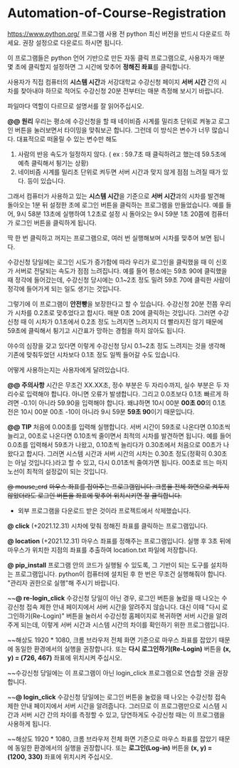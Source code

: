 # Automation-of-Course-Registration
https://www.python.org/
프로그램 사용 전 python 최신 버전을 반드시 다운로드 하세요.
권장 설정으로 다운로드 하시면 됩니다.

이 프로그램들은 python 언어 기반으로 만든 자동 클릭 프로그램으로,
사용자가 매분 몇 초에 클릭할지 설정하면 그 시간에 맞추어 **정해진 좌표**를 클릭합니다.

사용자가 직접 컴퓨터의 **시스템 시간**과 서강대학교 수강신청 페이지 **서버 시간** 간의 시차를 찾아내야 하므로
적어도 수강신청 20분 전부터는 매분 측정해 보시기 바랍니다.

파일마다 역할이 다르므로 설명서를 잘 읽어주십시오.

**@@ 원리**
우리는 평소에 수강신청을 할 때 네이비즘 시계를 밀리초 단위로 켜놓고 로그인 버튼을 눌러보면서 타이밍을 맞춰보곤 합니다.
그런데 이 방식은 변수가 너무 많습니다. 대표적으로 떠올릴 수 있는 변수만 해도
1. 사람의 반응 속도가 일정하지 않다. ( ex : 59.7초 때 클릭하려고 했는데 59.5초에 예측 클릭해서 튕기는 상황)
2. 네이비즘 시계를 밀리초 단위로 켜두면 서버 시간과 맞지 않게 점점 느려질 때가 있다.
등이 있습니다.

그래서 컴퓨터가 사용하고 있는 **시스템 시간**을 기준으로 **서버 시간**과의 시차를 발견해
돌아오는 1분 뒤 설정한 초에 로그인 버튼을 클릭하는 프로그램을 만들었습니다.
예를 들어, 9시 58분 13초에 실행하여 1.2초로 설정 시 돌아오는 9시 59분 1초 20쯤에 컴퓨터가 로그인 버튼을 클릭하게 됩니다.

딱 한 번 클릭하고 꺼지는 프로그램으로, 여러 번 실행해보며 시차를 맞추어 보면 됩니다.

수강신청 당일에는 로그인 시도가 증가함에 따라 우리가 로그인을 클릭했을 때 이 신호가 서버로 전달되는 속도가 점점 느려집니다.
예를 들어 평소에는 59초 90에 클릭했을 때 정각에 들어갔는데, 수강신청 당시에는 0.1~2초 정도 밀려 59초 70에 클릭한 사람이 정각에
들어가게 되는 일도 생기는 것입니다.

그렇기에 이 프로그램이 **안전빵**을 보장한다고 할 수 있습니다.
수강신청 20분 전쯤 우리가 시차를 0.2초로 맞추었다고 합시다. 매분 0초 20에 클릭하는 것입니다.
그러면 수강신청 때 이 시차가 0.1초에서 0.2초 정도 느려지면 느려지지 더 빨라지진 않기 때문에
59초에 클릭해서 튕기고 시간표가 망하는 경험을 하지 않아도 됩니다.

야수의 심장을 갖고 있다면 이렇게 수강신청 당시 0.1~2초 정도 느려지는 것을 생각해
기존에 맞춰두었던 시차보다 0.1초 정도 일찍 들어갈 수도 있습니다.

어떻게 사용하는지는 사용자에게 달려있습니다.

**@@ 주의사항**
시간은 무조건 XX.XX초, 정수 부분은 두 자리수까지, 실수 부분은 두 자리수로 입력해야 합니다. 아니면 오류가 발생합니다.
그리고 0.0초보다 0.1초 빠르게 하려면 -0.1이 아니라 59.90을 입력해야 합니다.
왜냐하면 10시 00분 **00초 00**의 0.1초 전은 10시 00분 00초 -10이 아니라 9시 59분 **59초 90**이기 때문입니다.

**@@ TIP**
처음에 0.00초를 입력해 실행합니다. 
서버 시간이 59초로 나온다면 0.10초씩 늘리고, 00초로 나온다면 0.10초씩 줄이면서 최적의 시차를 발견하면 됩니다.
예를 들어 0.0초를 입력해서 59초가 나왔고, 0.10초씩 늘리다가 0.30초에서 처음으로 00초가 나왔다고 합시다.
그러면 시스템 시간과 서버 시간의 시차는 0.30초 정도(정확히 0.30초는 아닐 것입니다.)라고 할 수 있고,
다시 0.01초씩 줄여가면 됩니다. 00초로 뜨는 마지노선이 최적의 설정값이 되는 것입니다.


~~@ mouse_crd~~
~~마우스 좌표를 잡아주는 프로그램입니다.
크롬을 전체 화면으로 켜두지 않았더라도 로그인 버튼을 좌표에 맞추어 위치시키면 잘 클릭합니다.~~
+ 외부 프로그램을 다운로드 받은 것이라 프로젝트에서 삭제했습니다.

**@ click** (+2021.12.31)
시차에 맞춰 정해진 좌표를 클릭하는 프로그램입니다.

**@ location** (+2021.12.31)
마우스 좌표를 정해주는 프로그램입니다. 실행 후 3초 뒤에 마우스가 위치한 지점의 좌표를 추출하여 location.txt 파일에 저장합니다.

**@ pip_install**
프로그램 안의 코드가 실행될 수 있도록, 그 기반이 되는 도구를 설치하는 프로그램입니다.
python이 컴퓨터에 설치된 후 한 번은 무조건 실행해줘야 합니다.
"관리자 권한으로 실행"해 주시기 바랍니다.

~~**@ re-login_click**
수강신청 당일이 아닌 경우, 로그인 버튼을 눌렀을 때 나오는 수강신청 접속 제한 안내 페이지에서
서버 시간을 알려주지 않습니다. 대신 이때 "다시 로그인하기(Re-Login)" 버튼을 눌러서 수강신청 홈페이지로
복귀하면 서버 시간을 알려주게 되는데, 이렇게 서버 시간과 시스템 시간의 차이를 확인하기 위한 프로그램입니다.

~~해상도 1920 * 1080, 크롬 브라우저 전체 화면 기준으로 마우스 좌표를 잡았기 때문에 동일한 환경에서의 실행을 권장합니다.
또는 **다시 로그인하기(Re-Login)** 버튼을 **(x, y) = (726, 467)** 좌표에 위치시켜 주십시오.

~~수강신청 당일에는 이 프로그램이 아닌 login_click 프로그램으로 연습할 것을 권장합니다.

~~**@ login_click**
수강신청 당일에는 로그인 버튼을 눌렀을 때 나오는 수강신청 접속 제한 안내 페이지에서 서버 시간을 알려줍니다.
그러므로 이 프로그램만으로 시스템 시간과 서버 시간 간의 차이를 측정할 수 있고, 당연하게도 수강신청 때는
이 프로그램을 사용하게 됩니다.

~~해상도 1920 * 1080, 크롬 브라우저 전체 화면 기준으로 마우스 좌표를 잡았기 때문에 동일한 환경에서의 실행을 권장합니다.
또는 **로그인(Log-in)** 버튼을 **(x, y) = (1200, 330)** 좌표에 위치시켜 주십시오.

